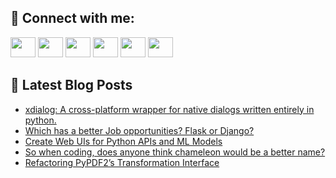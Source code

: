 ## 🔎 Connect with me:
[<img height="32" width="40" src="https://cdn.jsdelivr.net/npm/simple-icons@v5/icons/telegram.svg" />](https://t.me/bullbesh)
[<img height="32" width="40" src="https://cdn.jsdelivr.net/npm/simple-icons@v5/icons/vk.svg" />](https://vk.com/bullbesh)
[<img height="32" width="40" src="https://cdn.jsdelivr.net/npm/simple-icons@v5/icons/twitter.svg" />](https://twitter.com/bullbesh1)
[<img height="32" width="40" src="https://cdn.jsdelivr.net/npm/simple-icons@v5/icons/instagram.svg" />](https://www.instagram.com/bullbesh)
[<img height="32" width="40" src="https://cdn.jsdelivr.net/npm/simple-icons@v5/icons/reddit.svg" />](https://www.reddit.com/user/bullbesh)
[<img height="32" width="40" src="https://cdn.jsdelivr.net/npm/simple-icons@v5/icons/youtube.svg" />](https://www.youtube.com/channel/UCtfjRs6uzgq5mfm8S06WTcg)

## 📕 Latest Blog Posts
<!-- BLOG-POST-LIST:START -->
- [xdialog: A cross-platform wrapper for native dialogs written entirely in python.](https://www.reddit.com/r/Python/comments/vowhra/xdialog_a_crossplatform_wrapper_for_native/)
- [Which has a better Job opportunities? Flask or Django?](https://www.reddit.com/r/Python/comments/vovt7e/which_has_a_better_job_opportunities_flask_or/)
- [Create Web UIs for Python APIs and ML Models](https://www.reddit.com/r/Python/comments/vou3iw/create_web_uis_for_python_apis_and_ml_models/)
- [So when coding, does anyone think chameleon would be a better name?](https://www.reddit.com/r/Python/comments/votj7e/so_when_coding_does_anyone_think_chameleon_would/)
- [Refactoring PyPDF2’s Transformation Interface](https://www.reddit.com/r/Python/comments/vot8xs/refactoring_pypdf2s_transformation_interface/)
<!-- BLOG-POST-LIST:END -->
